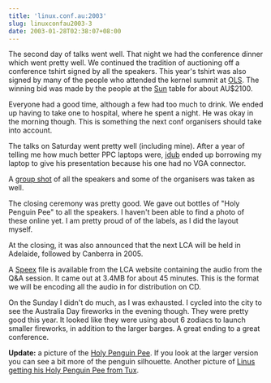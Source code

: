 ```yaml
---
title: 'linux.conf.au:2003'
slug: linuxconfau2003-3
date: 2003-01-28T02:38:07+08:00
---
```


The second day of talks went well. That night we had the conference
dinner which went pretty well. We continued the tradition of auctioning
off a conference tshirt signed by all the speakers. This year\'s tshirt
was also signed by many of the people who attended the kernel summit at
[OLS](http://www.linuxsymposium.org/2002/). The winning bid was made by
the people at the [Sun](http://www.sun.com.au) table for about AU\$2100.

Everyone had a good time, although a few had too much to drink. We ended
up having to take one to hospital, where he spent a night. He was okay
in the morning though. This is something the next conf organisers should
take into account.

The talks on Saturday went pretty well (including mine). After a year of
telling me how much better PPC laptops were,
[jdub](http://www.advogato.org/person/jdub/) ended up borrowing my
laptop to give his presentation because his one had no VGA connector.

A [group shot](http://linux.conf.au/media/Speakers-together-800-501.jpg)
of all the speakers and some of the organisers was taken as well.

The closing ceremony was pretty good. We gave out bottles of \"Holy
Penguin Pee\" to all the speakers. I haven\'t been able to find a photo
of these online yet. I am pretty proud of of the labels, as I did the
layout myself.

At the closing, it was also announced that the next LCA will be held in
Adelaide, followed by Canberra in 2005.

A [Speex](http://www.speex.org/) file is available from the LCA website
containing the audio from the Q&A session. It came out at 3.4MB for
about 45 minutes. This is the format we will be encoding all the audio
in for distribution on CD.

On the Sunday I didn\'t do much, as I was exhausted. I cycled into the
city to see the Australia Day fireworks in the evening though. They were
pretty good this year. It looked like they were using about 6 zodiacs to
launch smaller fireworks, in addition to the larger barges. A great
ending to a great conference.

**Update:** a picture of the [Holy Penguin
Pee](http://www.linuxhelp.com.au/~smilie/gallery/album04/dsc_1646). If
you look at the larger version you can see a bit more of the penguin
silhouette. Another picture of [Linus getting his Holy Penguin Pee from
Tux](http://www.linuxhelp.com.au/~smilie/gallery/album04/dsc_1606).
